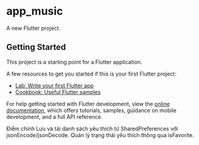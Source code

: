 # app_music

A new Flutter project.

## Getting Started

This project is a starting point for a Flutter application.

A few resources to get you started if this is your first Flutter project:

- [Lab: Write your first Flutter app](https://docs.flutter.dev/get-started/codelab)
- [Cookbook: Useful Flutter samples](https://docs.flutter.dev/cookbook)

For help getting started with Flutter development, view the
[online documentation](https://docs.flutter.dev/), which offers tutorials,
samples, guidance on mobile development, and a full API reference.


Điểm chính
Lưu và tải danh sách yêu thích từ SharedPreferences với jsonEncode/jsonDecode.
Quản lý trạng thái yêu thích thông qua isFavorite.
